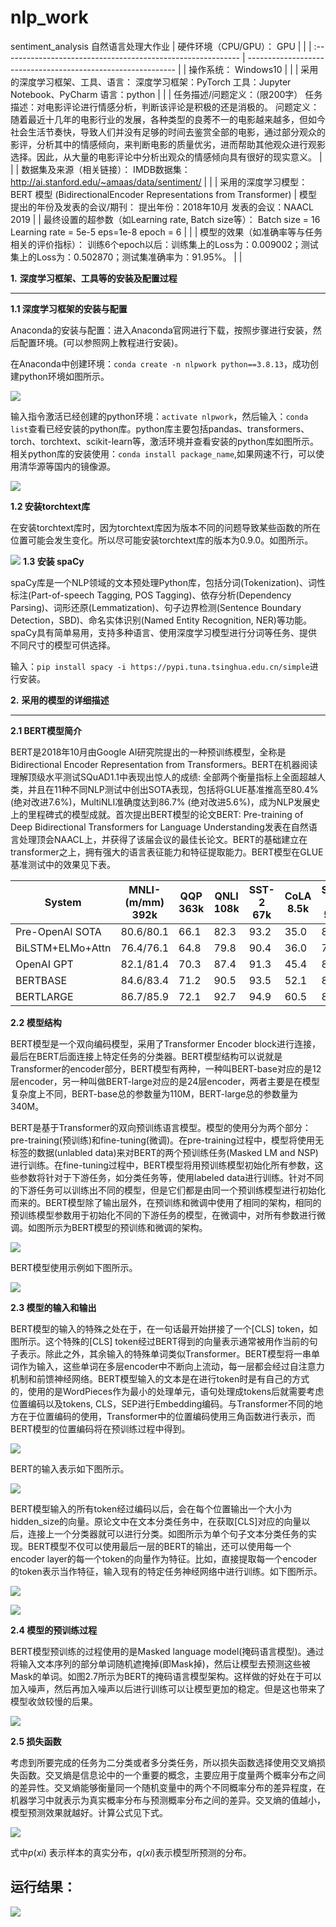 # nlp_work
sentiment_analysis
自然语言处理大作业
| 硬件环境（CPU/GPU）：  GPU                                   |                                                              |
| :----------------------------------------------------------- | ------------------------------------------------------------ |
| 操作系统：  Windows10                                        |                                                              |
| 采用的深度学习框架、工具、语言：  深度学习框架：PyTorch  工具：Jupyter Notebook、PyCharm  语言：python |                                                              |
| 任务描述/问题定义：（限200字）  任务描述：对电影评论进行情感分析，判断该评论是积极的还是消极的。  问题定义：随着最近十几年的电影行业的发展，各种类型的良莠不一的电影越来越多，但如今社会生活节奏快，导致人们并没有足够的时间去鉴赏全部的电影，通过部分观众的影评，分析其中的情感倾向，来判断电影的质量优劣，进而帮助其他观众进行观影选择。因此，从大量的电影评论中分析出观众的情感倾向具有很好的现实意义。 |                                                              |
| 数据集及来源（相关链接）：  IMDB数据集：http://ai.stanford.edu/~amaas/data/sentiment/ |                                                              |
| 采用的深度学习模型：  BERT 模型  (BidirectionalEncoder Representations from  Transformer) | 模型提出的年份及发表的会议/期刊：  提出年份：2018年10月  发表的会议：NAACL 2019 |
| 最终设置的超参数（如Learning rate, Batch size等）：  Batch  size = 16  Learning  rate = 5e-5  eps=1e-8  epoch  = 6 |                                                              |
| 模型的效果（如准确率等与任务相关的评价指标）：  训练6个epoch以后：训练集上的Loss为：0.009002；测试集上的Loss为：0.502870；测试集准确率为：91.95%。 |                                                              |

**1.**   **深度学习框架、工具等的安装及配置过程**

------

**1.1 深度学习框架的安装与配置**

Anaconda的安装与配置：进入Anaconda官网进行下载，按照步骤进行安装，然后配置环境。(可以参照网上教程进行安装)。

在Anaconda中创建环境：`conda create -n nlpwork python==3.8.13`，成功创建python环境如图所示。

![](https://github.com/light6them6up/nlp_work/blob/main/images/image-20221214132724147.png)

输入指令激活已经创建的python环境：`activate nlpwork`，然后输入：`conda list`查看已经安装的python库。python库主要包括pandas、transformers、torch、torchtext、scikit-learn等，激活环境并查看安装的python库如图所示。相关python库的安装使用：`conda install package_name`,如果网速不行，可以使用清华源等国内的镜像源。

![](https://github.com/light6them6up/nlp_work/blob/main/images/image-20221214132818395.png)

**1.2 安装torchtext库**

在安装torchtext库时，因为torchtext库因为版本不同的问题导致某些函数的所在位置可能会发生变化。所以尽可能安装torchtext库的版本为0.9.0。如图所示。

![](https://github.com/light6them6up/nlp_work/blob/main/images/image-20221214132949367.png)
**1.3 安装 spaCy**

spaCy库是一个NLP领域的文本预处理Python库，包括分词(Tokenization)、词性标注(Part-of-speech Tagging, POS Tagging)、依存分析(Dependency Parsing)、词形还原(Lemmatization)、句子边界检测(Sentence Boundary Detection，SBD)、命名实体识别(Named Entity Recognition, NER)等功能。spaCy具有简单易用，支持多种语言、使用深度学习模型进行分词等任务、提供不同尺寸的模型可供选择。

输入：`pip install spacy -i https://pypi.tuna.tsinghua.edu.cn/simple`进行安装。

**2.**  **采用的模型的详细描述**

------

**2.1 BERT模型简介**

BERT是2018年10月由Google AI研究院提出的一种预训练模型，全称是Bidirectional Encoder Representation from Transformers。BERT在机器阅读理解顶级水平测试SQuAD1.1中表现出惊人的成绩: 全部两个衡量指标上全面超越人类，并且在11种不同NLP测试中创出SOTA表现，包括将GLUE基准推高至80.4% (绝对改进7.6%)，MultiNLI准确度达到86.7% (绝对改进5.6%)，成为NLP发展史上的里程碑式的模型成就。首次提出BERT模型的论文BERT: Pre-training of Deep Bidirectional Transformers for Language Understanding发表在自然语言处理顶会NAACL上，并获得了该届会议的最佳长论文。BERT的基础建立在transformer之上，拥有强大的语言表征能力和特征提取能力。BERT模型在GLUE基准测试中的效果见下表。

| System           | MNLI-(m/mm)  392k | QQP  363k | QNLI  108k | SST-2  67k | CoLA  8.5k | STS-B  5.7k | MRPC  3.5k | RTE  2.5k | Average |
| ---------------- | ----------------- | --------- | ---------- | ---------- | ---------- | ----------- | ---------- | --------- | :------ |
| Pre-OpenAl SOTA  | 80.6/80.1         | 66.1      | 82.3       | 93.2       | 35.0       | 81.0        | 86.0       | 61.7      | 74.0    |
| BiLSTM+ELMo+Attn | 76.4/76.1         | 64.8      | 79.8       | 90.4       | 36.0       | 73.3        | 84.9       | 56.8      | 71.0    |
| OpenAI GPT       | 82.1/81.4         | 70.3      | 87.4       | 91.3       | 45.4       | 80.0        | 82.3       | 56.0      | 75.1    |
| BERTBASE         | 84.6/83.4         | 71.2      | 90.5       | 93.5       | 52.1       | 85.8        | 88.9       | 66.4      | 79.6    |
| BERTLARGE        | 86.7/85.9         | 72.1      | 92.7       | 94.9       | 60.5       | 86.5        | 89.3       | 70.1      | 82.1    |

**2.2 模型结构**

BERT模型是一个双向编码模型，采用了Transformer Encoder block进行连接，最后在BERT后面连接上特定任务的分类器。BERT模型结构可以说就是Transformer的encoder部分，BERT模型有两种，一种叫BERT-base对应的是12层encoder，另一种叫做BERT-large对应的是24层encoder，两者主要是在模型复杂度上不同，BERT-base总的参数量为110M，BERT-large总的参数量为340M。

BERT是基于Transformer的双向预训练语言模型。模型的使用分为两个部分：pre-training(预训练)和fine-tuning(微调)。在pre-training过程中，模型将使用无标签的数据(unlabled data)来对BERT的两个预训练任务(Masked LM and NSP)进行训练。在fine-tuning过程中，BERT模型将用预训练模型初始化所有参数，这些参数将针对于下游任务，如分类任务等，使用labeled data进行训练。针对不同的下游任务可以训练出不同的模型，但是它们都是由同一个预训练模型进行初始化而来的。BERT模型除了输出层外，在预训练和微调中使用了相同的架构，相同的预训练模型参数用于初始化不同的下游任务的模型，在微调中，对所有参数进行微调。如图所示为BERT模型的预训练和微调的架构。

![](https://github.com/light6them6up/nlp_work/blob/main/images/image-20221214133321820.png)

BERT模型使用示例如下图所示。

![](https://github.com/light6them6up/nlp_work/blob/main/images/image-20221214133338229.png)

**2.3 模型的输入和输出**

BERT模型的输入的特殊之处在于，在一句话最开始拼接了一个[CLS] token，如图所示。这个特殊的[CLS] token经过BERT得到的向量表示通常被用作当前的句子表示。除此之外，其余输入的特殊单词类似Transformer。BERT模型将一串单词作为输入，这些单词在多层encoder中不断向上流动，每一层都会经过自注意力机制和前馈神经网络。BERT模型输入的文本是在进行token时是有自己的方式的，使用的是WordPieces作为最小的处理单元，语句处理成tokens后就需要考虑位置编码以及tokens, CLS，SEP进行Embedding编码。与Transformer不同的地方在于位置编码的使用，Transformer中的位置编码使用三角函数进行表示，而BERT模型的位置编码将在预训练过程中得到。

![](https://github.com/light6them6up/nlp_work/blob/main/images/image-20221214133443553.png)

BERT的输入表示如下图所示。

![](https://github.com/light6them6up/nlp_work/blob/main/images/image-20221214133458632.png)

BERT模型输入的所有token经过编码以后，会在每个位置输出一个大小为hidden_size的向量。原论文中在文本分类任务中，在获取[CLS]对应的向量以后，连接上一个分类器就可以进行分类。如图所示为单个句子文本分类任务的实现。BERT模型不仅可以使用最后一层的BERT的输出，还可以使用每一个encoder layer的每一个token的向量作为特征。比如，直接提取每一个encoder的token表示当作特征，输入现有的特定任务神经网络中进行训练。如下图所示。

![](https://github.com/light6them6up/nlp_work/blob/main/images/image-20221214133514920.png)

![](https://github.com/light6them6up/nlp_work/blob/main/images/image-20221214133538238.png)

**2.4 模型的预训练过程**

BERT模型预训练的过程使用的是Masked language model(掩码语言模型)。通过将输入文本序列的部分单词随机遮掩掉(即Mask掉)，然后让模型去预测这些被Mask的单词。如图2.7所示为BERT的掩码语言模型架构。这样做的好处在于可以加入噪声，然后再加入噪声以后进行训练可以让模型更加的稳定。但是这也带来了模型收敛较慢的后果。

![](https://github.com/light6them6up/nlp_work/blob/main/images/image-20221214133611547.png)

**2.5 损失函数**

考虑到所要完成的任务为二分类或者多分类任务，所以损失函数选择使用交叉熵损失函数。交叉熵是信息论中的一个重要的概念，主要应用于度量两个概率分布之间的差异性。交叉熵能够衡量同一个随机变量中的两个不同概率分布的差异程度，在机器学习中就表示为真实概率分布与预测概率分布之间的差异。交叉熵的值越小，模型预测效果就越好。计算公式见下式。

![](https://github.com/light6them6up/nlp_work/blob/main/images/GONGSHI.png)

式中$p(xi)$ 表示样本的真实分布，$q(xi)$表示模型所预测的分布。

 ## 运行结果：


![](https://github.com/light6them6up/nlp_work/blob/main/images/%E8%BF%90%E8%A1%8C%E7%BB%93%E6%9E%9C.png)



